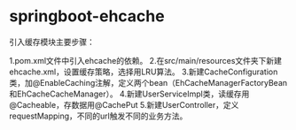 # springboot-ehcache

引入缓存模块主要步骤：

1.pom.xml文件中引入ehcache的依赖。
2.在src/main/resources文件夹下新建ehcache.xml，设置缓存策略，选择用LRU算法。
3.新建CacheConfiguration类，加@EnableCaching注解，定义两个bean（EhCacheManagerFactoryBean和EhCacheCacheManager）。
4.新建UserServiceImpl类，读缓存用@Cacheable，存数据用@CachePut
5.新建UserController，定义requestMapping，不同的url触发不同的业务方法。
